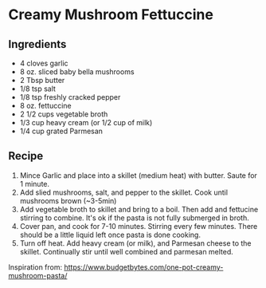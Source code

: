 # Creamy Mushroom Fettuccine

## Ingredients

* 4 cloves garlic
* 8 oz. sliced baby bella mushrooms
* 2 Tbsp butter
* 1/8 tsp salt
* 1/8 tsp freshly cracked pepper
* 8 oz. fettuccine
* 2 1/2 cups vegetable broth
* 1/3 cup heavy cream (or 1/2 cup of milk)
* 1/4 cup grated Parmesan

## Recipe

1. Mince Garlic and place into a skillet (medium heat) with butter. Saute for 1 minute.
2. Add slied mushrooms, salt, and pepper to the skillet. Cook until mushrooms brown (~3-5min)
3. Add vegetable broth to skillet and bring to a boil. Then add and fettucine stirring to combine. It's ok if the pasta is not fully submerged in broth. 
4. Cover pan, and cook for 7-10 minutes. Stirring every few minutes. There should be a little liquid left once pasta is done cooking.
5. Turn off heat. Add heavy cream (or milk), and Parmesan cheese to the skillet. Continually stir until well combined and parmesan melted.

Inspiration from: https://www.budgetbytes.com/one-pot-creamy-mushroom-pasta/
